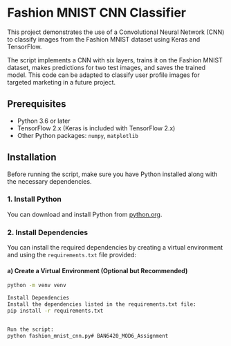 # Fashion MNIST CNN Classifier

This project demonstrates the use of a Convolutional Neural Network (CNN) to classify images from the Fashion MNIST dataset using Keras and TensorFlow.

The script implements a CNN with six layers, trains it on the Fashion MNIST dataset, makes predictions for two test images, and saves the trained model. This code can be adapted to classify user profile images for targeted marketing in a future project.


## Prerequisites

- Python 3.6 or later
- TensorFlow 2.x (Keras is included with TensorFlow 2.x)
- Other Python packages: `numpy`, `matplotlib`

## Installation

Before running the script, make sure you have Python installed along with the necessary dependencies.

### 1. Install Python

You can download and install Python from [python.org](https://www.python.org/).

### 2. Install Dependencies

You can install the required dependencies by creating a virtual environment and using the `requirements.txt` file provided:

#### a) Create a Virtual Environment (Optional but Recommended)
```sh
python -m venv venv

Install Dependencies
Install the dependencies listed in the requirements.txt file:
pip install -r requirements.txt


Run the script:
python fashion_mnist_cnn.py# BAN6420_MOD6_Assignment
